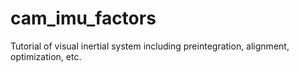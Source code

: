 # cam_imu_factors
Tutorial of visual inertial system including preintegration, alignment, optimization, etc.
